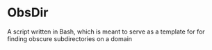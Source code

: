 # ObsDir
A script written in Bash, which is meant to serve as a template for for finding obscure subdirectories on a domain 
